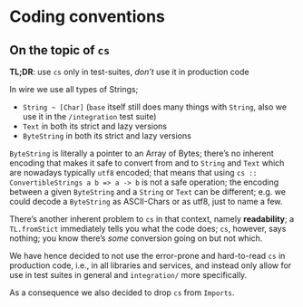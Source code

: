 # Coding conventions

## On the topic of `cs`

**TL;DR**:
use `cs` only in test-suites, *don’t* use it in production code

In wire we use all types of Strings;

- `String ~ [Char]` (`base` itself still does many things with `String`, also we use it in the `/integration` test suite)
- `Text` in both its strict and lazy versions
- `ByteString` in both its strict and lazy versions

`ByteString` is literally a pointer to an Array of Bytes; there’s no inherent encoding that makes it safe to
convert from and to `String` and `Text` which are nowadays typically `utf8` encoded; that means that using
`cs :: ConvertibleStrings a b => a -> b` is not a safe operation; the encoding between a given `ByteString`
and a `String` or `Text` can be different; e.g. we could decode a `ByteString` as ASCII-Chars or as utf8, just
to name a few.

There’s another inherent problem to `cs` in that context, namely **readability**; a `TL.fromStict` immediately tells
you what the code does; `cs`, however, says nothing; you know there’s *some* conversion going on but not which.

We have hence decided to not use the error-prone and hard-to-read `cs` in production code, i.e., in all libraries
and services, and instead only allow for use in test suites in general and `integration/` more specifically.

As a consequence we also decided to drop `cs` from `Imports`.
